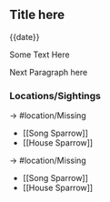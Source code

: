 
## Title here
{{date}}

Some Text Here

Next Paragraph here

### Locations/Sightings

-> #location/Missing

- [[Song Sparrow]]
- [[House Sparrow]]

-> #location/Missing

- [[Song Sparrow]]
- [[House Sparrow]]